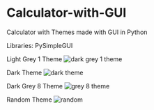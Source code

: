 # Calculator-with-GUI
Calculator with Themes made with GUI in Python

Libraries:
PySimpleGUI 



Light Grey 1 Theme
![dark grey 1 theme](https://user-images.githubusercontent.com/100465483/176656145-25920990-4d6e-4b0b-9ff7-0ec92b80f965.png)

Dark Theme
![dark theme](https://user-images.githubusercontent.com/100465483/176656152-b6d8d377-80d3-49e8-a517-5229e7490ca2.png)

Dark Grey 8 Theme
![grey 8 theme](https://user-images.githubusercontent.com/100465483/176656169-ccbd5f8a-daf5-4de8-8003-19e4b612d221.png)

Random Theme
![random](https://user-images.githubusercontent.com/100465483/176656183-a1a006b5-6442-4cb7-8950-443a2569b1f1.png)


